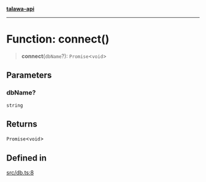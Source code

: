 [**talawa-api**](../../README.md)

***

# Function: connect()

> **connect**(`dbName`?): `Promise`\<`void`\>

## Parameters

### dbName?

`string`

## Returns

`Promise`\<`void`\>

## Defined in

[src/db.ts:8](https://github.com/Suyash878/talawa-api/blob/b5a9d8b4a1ea678a3d6f5b710b3721f91a3052fc/src/db.ts#L8)
